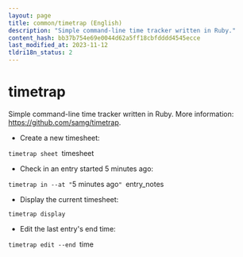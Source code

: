 ```yaml
---
layout: page
title: common/timetrap (English)
description: "Simple command-line time tracker written in Ruby."
content_hash: bb37b754e69e0044d62a5ff18cbfdddd4545ecce
last_modified_at: 2023-11-12
tldri18n_status: 2
---
```

# timetrap

Simple command-line time tracker written in Ruby.
More information: <https://github.com/samg/timetrap>.

- Create a new timesheet:

`timetrap sheet `<span class="tldr-var badge badge-pill bg-dark-lm bg-white-dm text-white-lm text-dark-dm font-weight-bold">timesheet</span>

- Check in an entry started 5 minutes ago:

`timetrap in --at "`<span class="tldr-var badge badge-pill bg-dark-lm bg-white-dm text-white-lm text-dark-dm font-weight-bold">5 minutes ago</span>`" `<span class="tldr-var badge badge-pill bg-dark-lm bg-white-dm text-white-lm text-dark-dm font-weight-bold">entry_notes</span>

- Display the current timesheet:

`timetrap display`

- Edit the last entry's end time:

`timetrap edit --end `<span class="tldr-var badge badge-pill bg-dark-lm bg-white-dm text-white-lm text-dark-dm font-weight-bold">time</span>
